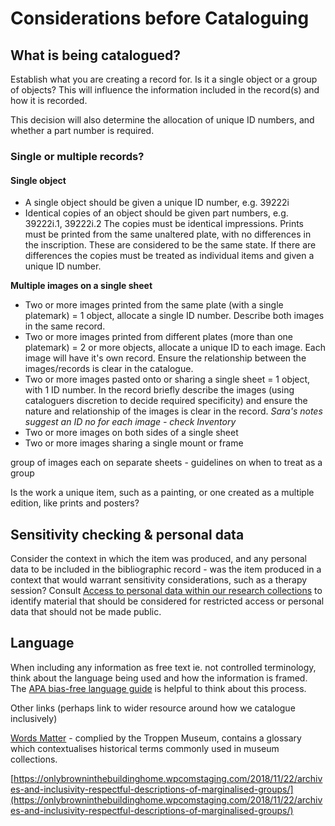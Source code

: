 # Considerations before Cataloguing

## What is being catalogued? 

Establish what you are creating a record for. Is it a single object or a group of objects? This will influence the information included in the record\(s\) and how it is recorded. 

This decision will also determine the allocation of unique ID numbers, and whether a part number is required. 

### Single or multiple records?

#### Single object

* A single object should be given a unique ID number, e.g. 39222i 
* Identical copies of an object should be given part numbers, e.g. 39222i.1, 39222i.2 The copies must be identical impressions. Prints must be printed from the same unaltered plate, with no differences in the inscription. These are considered to be the same state. If there are differences the copies must be treated as individual items and given a unique ID number. 

**Multiple images on a single sheet**

* Two or more images printed from the same plate \(with a single platemark\) = 1 object, allocate a single ID number. Describe both images in the same record. 
* Two or more images printed from different plates \(more than one platemark\) = 2 or more objects, allocate a unique ID to each image. Each image will have it's own record. Ensure the relationship between the images/records is clear in the catalogue. 
* Two or more images pasted onto or sharing a single sheet = 1 object, with 1 ID number. In the record briefly describe the images \(using cataloguers discretion to decide required specificity\) and ensure the nature and relationship of the images is clear in the record. _Sara's notes suggest an ID no for each image - check Inventory_ 
* Two or more images on both sides of a single sheet 
* Two or more images sharing a single mount or frame

  
  
group of images each on separate sheets - guidelines on when to treat as a group

Is the work a unique item, such as a painting, or one created as a multiple edition, like prints and posters? 

## Sensitivity checking & personal data 

Consider the context in which the item was produced, and any personal data to be included in the bibliographic record - was the item produced in a context that would warrant sensitivity considerations, such as a therapy session? Consult [Access to personal data within our research collections](http://wellcomelibrary.org/content/documents/policy-documents/access-to-personal-data.pdf) to identify material that should be considered for restricted access or personal data that should not be made public.

## Language 

When including any information as free text ie. not controlled terminology, think about the language being used and how the information is framed. The [APA bias-free language guide](https://apastyle.apa.org/style-grammar-guidelines/bias-free-language) is helpful to think about this process. 

Other links \(perhaps link to wider resource around how we catalogue inclusively\)

[Words Matter](https://www.tropenmuseum.nl/en/about-tropenmuseum/words-matter-publication) - complied by the Troppen Museum, contains a glossary which contextualises historical terms commonly used in museum collections.

[https://onlybrowninthebuildinghome.wpcomstaging.com/2018/11/22/archives-and-inclusivity-respectful-descriptions-of-marginalised-groups/](https://onlybrowninthebuildinghome.wpcomstaging.com/2018/11/22/archives-and-inclusivity-respectful-descriptions-of-marginalised-groups/)  


